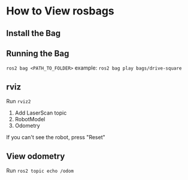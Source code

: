# How to View rosbags

## Install the Bag

## Running the Bag

`ros2 bag <PATH_TO_FOLDER>`
example: `ros2 bag play bags/drive-square`

## rviz

Run `rviz2`

1. Add LaserScan topic
2. RobotModel
3. Odometry

If you can't see the robot, press "Reset"

## View odometry

Run `ros2 topic echo /odom` 

